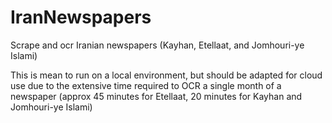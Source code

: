 # IranNewspapers
Scrape and ocr Iranian newspapers (Kayhan, Etellaat, and Jomhouri-ye Islami)

This is mean to run on a local environment, but should be adapted for cloud use due to the extensive time required to OCR a single month of a newspaper (approx 45 minutes for Etellaat, 20 minutes for Kayhan and Jomhouri-ye Islami)
